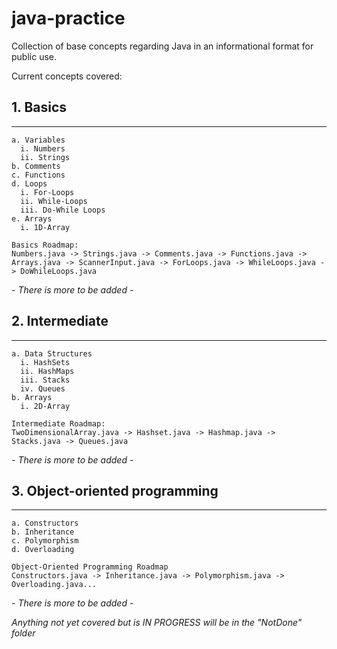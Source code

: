 # java-practice

Collection of base concepts regarding Java in an informational format for public use.

Current concepts covered:

  ## 1. Basics
  ---
    a. Variables
      i. Numbers
      ii. Strings
    b. Comments 
    c. Functions
    d. Loops
      i. For-Loops
      ii. While-Loops
      iii. Do-While Loops
    e. Arrays
      i. 1D-Array
    
    Basics Roadmap:                                                                
    Numbers.java -> Strings.java -> Comments.java -> Functions.java -> Arrays.java -> ScannerInput.java -> ForLoops.java -> WhileLoops.java -> DoWhileLoops.java
                                                                                   
  *- There is more to be added -*
  
  ## 2. Intermediate
  ---
    a. Data Structures
      i. HashSets
      ii. HashMaps
      iii. Stacks
      iv. Queues
    b. Arrays
      i. 2D-Array
      
    Intermediate Roadmap:
    TwoDimensionalArray.java -> Hashset.java -> Hashmap.java -> Stacks.java -> Queues.java
    
  *- There is more to be added -*

  ## 3. Object-oriented programming
  ---
    a. Constructors
    b. Inheritance
    c. Polymorphism
    d. Overloading
    
    Object-Oriented Programming Roadmap
    Constructors.java -> Inheritance.java -> Polymorphism.java -> Overloading.java...

  *- There is more to be added -*
  

*Anything not yet covered but is IN PROGRESS will be in the "NotDone" folder*
